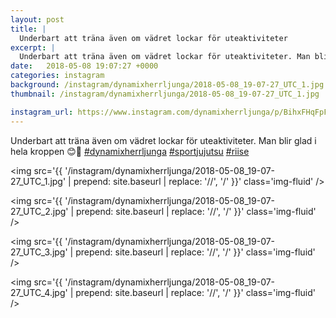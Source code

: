 ```yaml
---
layout: post
title: |
  Underbart att träna även om vädret lockar för uteaktiviteter
excerpt: |
  Underbart att träna även om vädret lockar för uteaktiviteter. Man blir glad i hela kroppen 😊🤙   
date:   2018-05-08 19:07:27 +0000
categories: instagram
background: /instagram/dynamixherrljunga/2018-05-08_19-07-27_UTC_1.jpg
thumbnail: /instagram/dynamixherrljunga/2018-05-08_19-07-27_UTC_1.jpg

instagram_url: https://www.instagram.com/dynamixherrljunga/p/BihxFHqFpFU
---
```

Underbart att träna även om vädret lockar för uteaktiviteter. Man blir glad i hela kroppen 😊🤙 [#dynamixherrljunga](https://www.instagram.com/explore/tags/dynamixherrljunga/) [#sportjujutsu](https://www.instagram.com/explore/tags/sportjujutsu/) [#riise](https://www.instagram.com/explore/tags/riise/)



<img src='{{ '/instagram/dynamixherrljunga/2018-05-08_19-07-27_UTC_1.jpg' | prepend: site.baseurl | replace: '//', '/' }}' class='img-fluid' />


<img src='{{ '/instagram/dynamixherrljunga/2018-05-08_19-07-27_UTC_2.jpg' | prepend: site.baseurl | replace: '//', '/' }}' class='img-fluid' />


<img src='{{ '/instagram/dynamixherrljunga/2018-05-08_19-07-27_UTC_3.jpg' | prepend: site.baseurl | replace: '//', '/' }}' class='img-fluid' />


<img src='{{ '/instagram/dynamixherrljunga/2018-05-08_19-07-27_UTC_4.jpg' | prepend: site.baseurl | replace: '//', '/' }}' class='img-fluid' />
